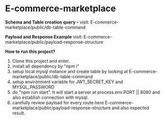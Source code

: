 # E-commerce-marketplace

**Schema and Table creation query -**
visit: E-commerce-marketplace/public/db-table-command

**Payload and Response Example**
visit: E-commerce-marketplace/public/payload-response-structure

**How to run this project?**
1. Clone this project and enter.
2. install all dependency by "npm i"
3. setup local mysql instance and create table by looking at E-commerce-marketplace/public/db-table-command
4. setup environment variable for JWT_SECRET_KEY and MYSQL_PASSWORD
5. do "npm run start". It will start a server at process.env.PORT || 8080 and also establish connection with mysql.
6. carefully review payload for every route here E-commerce-marketplace/public/payload-response-structure and also
expected result.